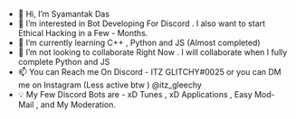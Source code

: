 - 👋 Hi, I’m Syamantak Das
- 👀 I’m interested in Bot Developing For Discord . I also want to start Ethical Hacking in a Few - Months.
- 🌱 I’m currently learning C++ , Python and JS (Almost completed)
- 💞️ I’m not looking to collaborate Right Now . I will collaborate when I fully complete Python and JS
- 📫 You can Reach me On Discord - ITZ GLITCHY#0025 or you can DM me on Instagram (Less active btw ) @itz_gleechy
- 💡 My Few Discord Bots are - xD Tunes , xD Applications ,  Easy Mod-Mail , and My Moderation.


<!---
ITZ-GLITCHY/ITZ-GLITCHY is a ✨ special ✨ repository because its `README.md` (this file) appears on your GitHub profile.
You can click the Preview link to take a look at your changes.
--->
